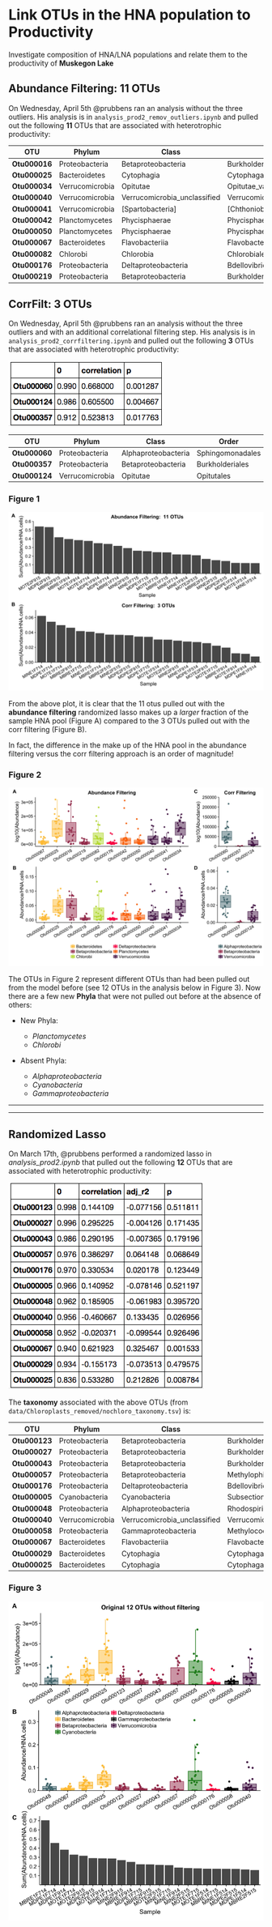 # Link OTUs in the HNA population to Productivity

Investigate composition of HNA/LNA populations and relate them to the productivity of **Muskegon Lake** 



## Abundance Filtering:  11 OTUs
On Wednesday, April 5th @prubbens ran an analysis without the three outliers.  His analysis is in `analysis_prod2_remov_outliers.ipynb` and pulled out the following **11** OTUs that are associated with heterotrophic productivity:



OTU | Phylum | Class | Order | Family  |  Genus  | Species  | 
------------- | ------------- | ------------- |------------- |------------- |------------- |------------- |      
**Otu000016** | Proteobacteria | Betaproteobacteria | Burkholderiales | betII | Pnec | PnecB | 
**Otu000025** | Bacteroidetes | Cytophagia | Cytophagales | bacIII | bacIII-A | Unclassified | 
**Otu000034** | Verrucomicrobia | Opitutae | Opitutae_vadinHA64 | Opitutae_vadinHA64_unclassified | Unclassified | Unclassified | 
**Otu000040** | Verrucomicrobia | Verrucomicrobia_unclassified | Verrucomicrobia_unclassified | Verrucomicrobia_unclassified | Verrucomicrobia_unclassified | Unclassified | 
**Otu000041** | Verrucomicrobia | [Spartobacteria] | [Chthoniobacterales] | verI-B | Xip-B1 | Unclassified | 
**Otu000042** | Planctomycetes | Phycisphaerae | Phycisphaerales | Phycisphaeraceae | CL500-3 | Unclassified | 
**Otu000050** | Planctomycetes | Phycisphaerae | Phycisphaerales | Phycisphaeraceae | CL500-3 | Unclassified | 
**Otu000067** | Bacteroidetes | Flavobacteriia | Flavobacteriales | bacII | bacII-A | Unclassified | 
**Otu000082** | Chlorobi | Chlorobia | Chlorobiales | OPB56 | Unclassified | Unclassified | 
**Otu000176** | Proteobacteria | Deltaproteobacteria | Bdellovibrionales | Bacteriovoracaceae | Peredibacter | Unclassified | 
**Otu000219** | Proteobacteria | Betaproteobacteria | Burkholderiales | betIII | betIII-A | betIII-A1  | 


           
                
## CorrFilt: 3 OTUs

On Wednesday, April 5th @prubbens ran an analysis without the three outliers and with an additional correlational filtering step.  His analysis is in `analysis_prod2_corrfiltering.ipynb` and pulled out the following **3** OTUs that are associated with heterotrophic productivity:

![](Figures/three-OTUs.png)
                
                
OTU | Phylum | Class | Order | Family  |  Genus  | Species  | 
------------- | ------------- | ------------- |------------- |------------- |------------- |------------- |             
**Otu000060** | Proteobacteria | Alphaproteobacteria | Sphingomonadales | alfIV | alfIV_unclassified | Unclassified |   
**Otu000357** | Proteobacteria | Betaproteobacteria | Burkholderiales | betI | betI-B | Rhodo  |   
**Otu000124** | Verrucomicrobia | Opitutae | Opitutales | Opitutaceae | Opitutus | Unclassified |  


### Figure 1
![](Figures/HNA_pool.jpeg)    

From the above plot, it is clear that the 11 otus pulled out with the **abundance filtering** randomized lasso makes up a *larger* fraction of the sample HNA pool (Figure A) compared to the 3 OTUs pulled out with the corr filtering (Figure B).

In fact, the difference in the make up of the HNA pool in the abundance filtering versus the corr filtering approach is an order of magnitude!  


### Figure 2

![](Figures/OTU_abundance_plot.jpeg)   
        

The OTUs in Figure 2 represent different OTUs than had been pulled out from the model before (see 12 OTUs in the analysis below in Figure 3).  Now there are a few new **Phyla** that were not pulled out before at the absence of others:  

- New Phyla:  
    - *Planctomycetes*  
    - *Chlorobi*
    
- Absent Phyla: 
    - *Alphaproteobacteria*  
    - *Cyanobacteria*  
    - *Gammaproteobacteria*















--------------------------------------------------------------------------------------------------------------
--------------------------------------------------------------------------------------------------------------




## Randomized Lasso

On March 17th, @prubbens performed a randomized lasso in *analysis_prod2.ipynb* that pulled out the following **12** OTUs that are associated with heterotrophic productivity:

![](Figures/HNA-Prod-OTUs.png)


The **taxonomy** associated with the above OTUs (from `data/Chloroplasts_removed/nochloro_taxonomy.tsv`) is:  


OTU   | Phylum | Class | Order | Family  |  Genus  | Species  | 
------------- | ------------- | ------------- |------------- |------------- |------------- |------------- |
**Otu000123** | Proteobacteria | Betaproteobacteria | Burkholderiales | betVII | betVII-B | betVII-B1 | 
**Otu000027** | Proteobacteria | Betaproteobacteria | Burkholderiales | betI | betI-B | Rhodo  | 
**Otu000043** | Proteobacteria | Betaproteobacteria | Burkholderiales | betI | betI-A | Lhab-A2 | 
**Otu000057** | Proteobacteria | Betaproteobacteria | Methylophilales | betIV | betIV-A | Unclassified | 
**Otu000176** | Proteobacteria | Deltaproteobacteria | Bdellovibrionales | Bacteriovoracaceae | Peredibacter | Unclassified | 
**Otu000005** | Cyanobacteria | Cyanobacteria | SubsectionI | FamilyI | Unclassified | Unclassified | 
**Otu000048** | Proteobacteria | Alphaproteobacteria | Rhodospirillales | alfVIII | alfVIII_unclassified | Unclassified | 
**Otu000040** | Verrucomicrobia | Verrucomicrobia_unclassified | Verrucomicrobia_unclassified | Verrucomicrobia_unclassified |  Verrucomicrobia_unclassified | Unclassified | 
**Otu000058** | Proteobacteria | Gammaproteobacteria | Methylococcales | gamI | gamI_unclassified | Unclassified | 
**Otu000067** | Bacteroidetes | Flavobacteriia | Flavobacteriales | bacII | bacII-A | Unclassified | 
**Otu000029** | Bacteroidetes | Cytophagia | Cytophagales | bacIII | bacIII-B | Algor | 
**Otu000025** | Bacteroidetes | Cytophagia | Cytophagales | bacIII | bacIII-A | Unclassified | 

                
### Figure 3                
![](Figures/OTU_abundance_12otus.jpeg)      